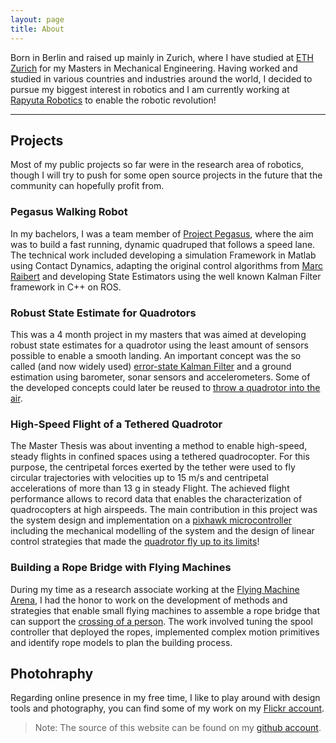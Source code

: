 ```yaml
---
layout: page
title: About
---
```


Born in Berlin and raised up mainly in Zurich, where I have studied at [ETH Zurich](https://www.ethz.ch/en.html) for my Masters in Mechanical Engineering. Having worked and studied in various countries and industries around the world, I decided to pursue my biggest interest in robotics and I am currently working at [Rapyuta Robotics](http://www.rapyuta-robotics.com/) to enable the robotic revolution!

----

## Projects

Most of my public projects so far were in the research area of robotics, though I will try to push for some open source projects in the future that the community can hopefully profit from. 

### Pegasus Walking Robot

In my bachelors, I was a team member of [Project Pegasus](http://www.pegasus.ethz.ch/index.html), where the aim was to build a fast running, dynamic quadruped that follows a speed lane. The technical work included developing a simulation Framework in Matlab using Contact Dynamics, adapting the original control algorithms from [Marc Raibert](https://books.google.ch/books?id=EXRiBnQ37RwC&redir_esc=y) and developing State Estimators using the well known Kalman Filter framework in C++ on ROS.

### Robust State Estimate for Quadrotors

This was a 4 month project in my masters that was aimed at developing robust state estimates for a quadrotor using the least amount of sensors possible to enable a smooth landing. An important concept was the so called (and now widely used) [error-state Kalman Filter](http://www.iri.upc.edu/people/jsola/JoanSola/objectes/notes/kinematics.pdf) and a ground estimation using barometer, sonar sensors and accelerometers. Some of the developed concepts could later be reused to [throw a quadrotor into the air](https://www.youtube.com/watch?v=pGU1s6Y55JI).

### High-Speed Flight of a Tethered Quadrotor

The Master Thesis was about inventing a method to enable high-speed, steady flights in confined spaces using a tethered quadrocopter. For this purpose, the centripetal forces exerted by the tether were used to fly circular trajectories with velocities up to 15 m/s and centripetal accelerations of more than 13 g in steady Flight. The achieved flight performance allows to record data that enables the characterization of quadrocopters at high airspeeds. The main contribution in this project was the system design and implementation on a [pixhawk microcontroller](https://pixhawk.org/) including the mechanical modelling of the system and the design of linear control strategies that made the [quadrotor fly up to its limits](https://www.youtube.com/watch?v=iJPy1geXu4M)!

### Building a Rope Bridge with Flying Machines

During my time as a research associate working at the [Flying Machine Arena](http://flyingmachinearena.org/), I had the honor to work on the development of methods and strategies that enable small flying machines to assemble a
rope bridge that can support the [crossing of a person](https://www.youtube.com/watch?v=CCDIuZUfETc). The work involved tuning the spool controller that deployed the ropes, implemented complex motion primitives and identify rope models to plan the building process.

## Photohraphy

Regarding online presence in my free time, I like to play around with design tools and photography, you can find some of my work on my [Flickr account](https://www.flickr.com/photos/144925784@N04/).

> Note: The source of this website can be found on my [github account](https://github.com/schulz-m/schulz-m.github.io).